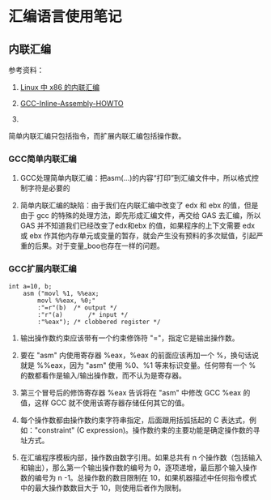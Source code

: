 # 汇编语言使用笔记

## 内联汇编

参考资料：
1. [Linux 中 x86 的内联汇编](https://www.ibm.com/developerworks/cn/linux/sdk/assemble/inline/index.html)

2. [GCC-Inline-Assembly-HOWTO](http://www.ibiblio.org/gferg/ldp/GCC-Inline-Assembly-HOWTO.html)

3. 

简单内联汇编只包括指令，而扩展内联汇编包括操作数。

### GCC简单内联汇编

1. GCC处理简单内联汇编：把asm(...)的内容“打印”到汇编文件中，所以格式控制字符是必要的
   
2. 简单内联汇编的缺陷：由于我们在内联汇编中改变了 edx 和 ebx 的值，但是由于 gcc 的特殊的处理方法，即先形成汇编文件，再交给 GAS 去汇编，所以 GAS 并不知道我们已经改变了edx和ebx 的值，如果程序的上下文需要 edx 或 ebx 作其他内存单元或变量的暂存，就会产生没有预料的多次赋值，引起严重的后果。对于变量\_boo也存在一样的问题。

### GCC扩展内联汇编

```
int a=10, b;
    asm ("movl %1, %%eax;
        movl %%eax, %0;"
        :"=r"(b)  /* output */    
        :"r"(a)       /* input */
        :"%eax"); /* clobbered register */
```
1. 输出操作数约束应该带有一个约束修饰符 "="，指定它是输出操作数。

2. 要在 "asm" 内使用寄存器 %eax，%eax 的前面应该再加一个 %，换句话说就是 %%eax，因为 "asm" 使用 %0、%1 等来标识变量。任何带有一个 % 的数都看作是输入/输出操作数，而不认为是寄存器。

3. 第三个冒号后的修饰寄存器 %eax 告诉将在 "asm" 中修改 GCC %eax 的值，这样 GCC 就不使用该寄存器存储任何其它的值。

4. 每个操作数都由操作数约束字符串指定，后面跟用括弧括起的 C 表达式，例如："constraint" (C expression)。操作数约束的主要功能是确定操作数的寻址方式。

5. 在汇编程序模板内部，操作数由数字引用。如果总共有 n 个操作数（包括输入和输出），那么第一个输出操作数的编号为 0，逐项递增，最后那个输入操作数的编号为 n -1。总操作数的数目限制在 10，如果机器描述中任何指令模式中的最大操作数数目大于 10，则使用后者作为限制。

